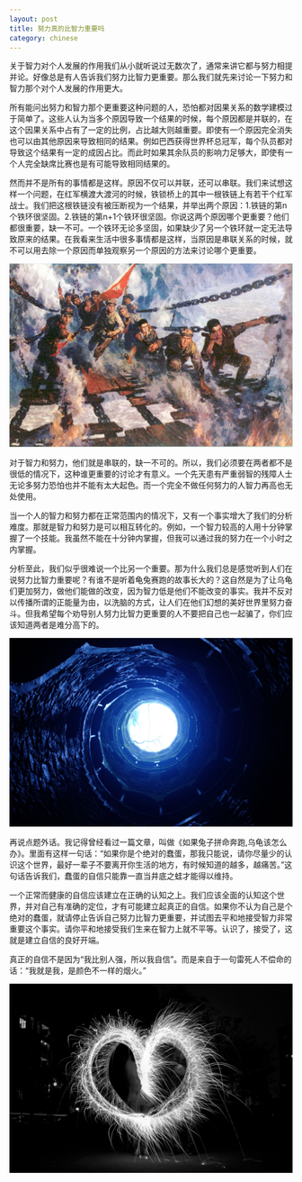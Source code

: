 ```yaml
---
layout: post
title: 努力真的比智力重要吗
category: chinese
---
```


关于智力对个人发展的作用我们从小就听说过无数次了，通常来讲它都与努力相提并论。好像总是有人告诉我们努力比智力更重要。那么我们就先来讨论一下努力和智力那个对个人发展的作用更大。

所有能问出努力和智力那个更重要这种问题的人，恐怕都对因果关系的数学建模过于简单了。这些人认为当多个原因导致一个结果的时候，每个原因都是并联的，在这个因果关系中占有了一定的比例，占比越大则越重要。即使有一个原因完全消失也可以由其他原因来导致相同的结果。例如巴西获得世界杯总冠军，每个队员都对导致这个结果有一定的成因占比。而此时如果其余队员的影响力足够大，即使有一个人完全缺席比赛也是有可能导致相同结果的。

然而并不是所有的事情都是这样。原因不仅可以并联，还可以串联。我们来试想这样一个问题，在红军横渡大渡河的时候，铁锁桥上的其中一根铁链上有若干个红军战士。我们把这根铁链没有被压断视为一个结果，并举出两个原因：1.铁链的第n个铁环很坚固。2.铁链的第n+1个铁环很坚固。你说这两个原因哪个更重要？他们都很重要，缺一不可。一个铁环无论多坚固，如果缺少了另一个铁环就一定无法导致原来的结果。在我看来生活中很多事情都是这样，当原因是串联关系的时候，就不可以用去除一个原因而单独观察另一个原因的方法来讨论哪个更重要。

<img class="img-fluid rounded blog-img" src="/img/iq1.jpg">

对于智力和努力，他们就是串联的，缺一不可的。所以，我们必须要在两者都不是很低的情况下，这种谁更重要的讨论才有意义。一个先天患有严重弱智的残障人士无论多努力恐怕也并不能有太大起色。而一个完全不做任何努力的人智力再高也无处使用。

当一个人的智力和努力都在正常范围内的情况下，又有一个事实增大了我们的分析难度。那就是智力和努力是可以相互转化的。例如，一个智力较高的人用十分钟掌握了一个技能。我虽然不能在十分钟内掌握，但我可以通过我的努力在一个小时之内掌握。

分析至此，我们似乎很难说一个比另一个重要。那为什么我们总是感觉听到人们在说努力比智力重要呢？有谁不是听着龟兔赛跑的故事长大的？这自然是为了让乌龟们更加努力，做他们能做的改变，因为智力低是他们不能改变的事实。我并不反对以传播所谓的正能量为由，以洗脑的方式，让人们在他们幻想的美好世界里努力奋斗。但我希望每个劝导别人努力比智力更重要的人不要把自己也一起骗了，你们应该知道两者是难分高下的。

<img class="img-fluid rounded blog-img" src="/img/iq2.jpg">

再说点题外话。我记得曾经看过一篇文章，叫做《如果兔子拼命奔跑,乌龟该怎么办》。里面有这样一句话：“如果你是个绝对的蠢蛋，那我只能说，请你尽量少的认识这个世界，最好一辈子不要离开你生活的地方，有时候知道的越多，越痛苦。”这句话告诉我们，蠢蛋的自信只能靠一直当井底之蛙才能得以维持。

一个正常而健康的自信应该建立在正确的认知之上。我们应该全面的认知这个世界，并对自己有准确的定位，才有可能建立起真正的自信。如果你不认为自己是个绝对的蠢蛋，就请停止告诉自己努力比智力更重要，并试图去平和地接受智力非常重要这个事实。请你平和地接受我们生来在智力上就不平等。认识了，接受了，这就是建立自信的良好开端。

真正的自信不是因为“我比别人强，所以我自信”。而是来自于一句雷死人不偿命的话：“我就是我，是颜色不一样的烟火。”

<img class="img-fluid rounded blog-img" src="/img/iq3.jpg">
